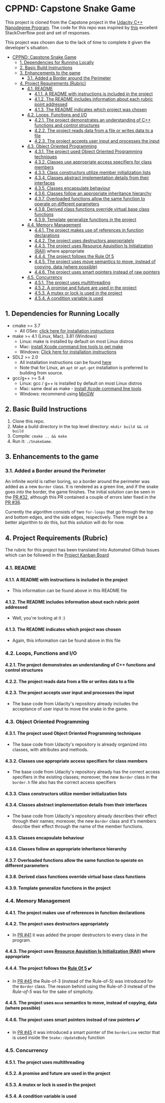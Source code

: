 # CPPND: Capstone Snake Game

This project is cloned from the Capstone project in the [Udacity C++ Nanodegree Program](https://www.udacity.com/course/c-plus-plus-nanodegree--nd213). The code for this repo was inspired by [this](https://codereview.stackexchange.com/questions/212296/snake-game-in-c-with-sdl) excellent StackOverflow post and set of responses.

This project was chosen due to the lack of time to complete it given the developer's situation.

   * [CPPND: Capstone Snake Game](#cppnd-capstone-snake-game)
      * [1. Dependencies for Running Locally](#1-dependencies-for-running-locally)
      * [2. Basic Build Instructions](#2-basic-build-instructions)
      * [3. Enhancements to the game](#3-enhancements-to-the-game)
         * [3.1. Added a Border around the Perimeter](#31-added-a-border-around-the-perimeter)
      * [4. Project Requirements (Rubric)](#4-project-requirements-rubric)
         * [4.1. README](#41-readme)
            * [4.1.1. A README with instructions is included in the project](#411-a-readme-with-instructions-is-included-in-the-project)
            * [4.1.2. The README includes information about each rubric point addressed](#412-the-readme-includes-information-about-each-rubric-point-addressed)
            * [4.1.3. The README indicates which project was chosen](#413-the-readme-indicates-which-project-was-chosen)
         * [4.2. Loops, Functions and I/O](#42-loops-functions-and-io)
            * [4.2.1. The project demonstrates an understanding of C++ functions and control structures](#421-the-project-demonstrates-an-understanding-of-c-functions-and-control-structures)
            * [4.2.2. The project reads data from a file or writes data to a file](#422-the-project-reads-data-from-a-file-or-writes-data-to-a-file)
            * [4.2.3. The project accepts user input and processes the input](#423-the-project-accepts-user-input-and-processes-the-input)
         * [4.3. Object Oriented Programming](#43-object-oriented-programming)
            * [4.3.1. The project used Object Oriented Programming techniques](#431-the-project-used-object-oriented-programming-techniques)
            * [4.3.2. Classes use appropriate access specifiers for class members](#432-classes-use-appropriate-access-specifiers-for-class-members)
            * [4.3.3. Class constructors utilize member initialization lists](#433-class-constructors-utilize-member-initialization-lists)
            * [4.3.4. Classes abstract implementation details from their interfaces](#434-classes-abstract-implementation-details-from-their-interfaces)
            * [4.3.5. Classes encapsulate behaviour](#435-classes-encapsulate-behaviour)
            * [4.3.6. Classes follow an appropriate inheritance hierarchy](#436-classes-follow-an-appropriate-inheritance-hierarchy)
            * [4.3.7. Overloaded functions allow the same function to operate on different parameters](#437-overloaded-functions-allow-the-same-function-to-operate-on-different-parameters)
            * [4.3.8. Derived class functions override virtual base class functions](#438-derived-class-functions-override-virtual-base-class-functions)
            * [4.3.9. Template generalize functions in the project](#439-template-generalize-functions-in-the-project)
         * [4.4. Memory Management](#44-memory-management)
            * [4.4.1. The project makes use of references in function declarations](#441-the-project-makes-use-of-references-in-function-declarations)
            * [4.4.2. The project uses destructors appropriately](#442-the-project-uses-destructors-appropriately)
            * [4.4.3. The project uses <a href="https://en.cppreference.com/w/cpp/language/raii" rel="nofollow">Resource Aquisition Is Initialization (RAII)</a> where appropriate](#443-the-project-uses-resource-aquisition-is-initialization-raii-where-appropriate)
            * [4.4.4. The project follows the <a href="https://en.cppreference.com/w/cpp/language/rule_of_three" rel="nofollow">Rule Of 5</a>](#444-the-project-follows-the-rule-of-5)
            * [4.4.5. The project uses move semantics to move, instead of copying, data (where possible)](#445-the-project-uses-move-semantics-to-move-instead-of-copying-data-where-possible)
            * [4.4.6. The project uses smart pointers instead of raw pointers](#446-the-project-uses-smart-pointers-instead-of-raw-pointers)
         * [4.5. Concurrency](#45-concurrency)
            * [4.5.1. The project uses multithreading](#451-the-project-uses-multithreading)
            * [4.5.2. A promise and future are used in the project](#452-a-promise-and-future-are-used-in-the-project)
            * [4.5.3. A mutex or lock is used in the project](#453-a-mutex-or-lock-is-used-in-the-project)
            * [4.5.4. A condition variable is used](#454-a-condition-variable-is-used)

## 1. Dependencies for Running Locally
* cmake >= 3.7
  * All OSes: [click here for installation instructions](https://cmake.org/install/)
* make >= 4.1 (Linux, Mac), 3.81 (Windows)
  * Linux: make is installed by default on most Linux distros
  * Mac: [install Xcode command line tools to get make](https://developer.apple.com/xcode/features/)
  * Windows: [Click here for installation instructions](http://gnuwin32.sourceforge.net/packages/make.htm)
* SDL2 >= 2.0
  * All installation instructions can be found [here](https://wiki.libsdl.org/Installation)
  * Note that for Linux, an `apt` or `apt-get` installation is preferred to building from source.
* gcc/g++ >= 5.4
  * Linux: gcc / g++ is installed by default on most Linux distros
  * Mac: same deal as make - [install Xcode command line tools](https://developer.apple.com/xcode/features/)
  * Windows: recommend using [MinGW](http://www.mingw.org/)

## 2. Basic Build Instructions

1. Clone this repo.
2. Make a build directory in the top level directory: `mkdir build && cd build`
3. Compile: `cmake .. && make`
4. Run it: `./SnakeGame`.

## 3. Enhancements to the game

### 3.1. Added a Border around the Perimeter

An infinite world is rather boring, so a border around the perimeter was added as a new `Border` class. It is rendered as a green line, and if the snake goes *into* the border, the game finishes. The initial solution can be seen in the [PR #32](https://github.com/DPontes/CppND-Capstone-Snake-Game/pull/32), although this PR contained a couple of errors later fixed in the [PR #36](https://github.com/DPontes/CppND-Capstone-Snake-Game/pull/36).

Currently the algorithm consists of two `for-loops` that go through the top and bottom edges, and the side edges, respectively. There might be a better algorithm to do this, but this solution will do for now.

## 4. Project Requirements (Rubric)

The rubric for this project has been translated into Automated Github Issues which can be followed in the [Project Kanban Board](https://github.com/DPontes/CppND-Capstone-Snake-Game/projects/1)

### 4.1. README

#### 4.1.1. A README with instructions is included in the project

  - This information can be found above in this README file

#### 4.1.2. The README includes information about each rubric point addressed

  - Well, you're looking at it :)

#### 4.1.3. The README indicates which project was chosen

  - Again, this information can be found above in this file

### 4.2. Loops, Functions and I/O

#### 4.2.1. The project demonstrates an understanding of C++ functions and control structures

#### 4.2.2. The project reads data from a file or writes data to a file

#### 4.2.3. The project accepts user input and processes the input

  - The base code from Udacity's repository already includes the acceptance of user input to move the snake in the game.

### 4.3. Object Oriented Programming

#### 4.3.1. The project used Object Oriented Programming techniques

  - The base code from Udacity's repository is already organized into classes, with attributes and methods.

#### 4.3.2. Classes use appropriate access specifiers for class members

  - The base code from Udacity's repository already has the correct access specifiers in the existing classes; moreover, the new `Border` class in the `border.h` file also has the correct access specifiers

#### 4.3.3. Class constructors utilize member initialization lists

#### 4.3.4. Classes abstract implementation details from their interfaces

  - The base code from Udacity's repository already describes their effect through their names; moreover, the new `Border` class and it's members describe their effect through the name of the member functions.

#### 4.3.5. Classes encapsulate behaviour

#### 4.3.6. Classes follow an appropriate inheritance hierarchy

#### 4.3.7. Overloaded functions allow the same function to operate on different parameters

#### 4.3.8. Derived class functions override virtual base class functions

#### 4.3.9. Template generalize functions in the project

### 4.4. Memory Management

#### 4.4.1. The project makes use of references in function declarations

#### 4.4.2. The project uses destructors appropriately

  - In [PR #41](https://github.com/DPontes/CppND-Capstone-Snake-Game/pull/41) it was added the proper destructors to every class in the program.

#### 4.4.3. The project uses [Resource Aquisition Is Initialization (RAII)](https://en.cppreference.com/w/cpp/language/raii) where appropriate

#### 4.4.4. The project follows the [Rule Of 5](https://en.cppreference.com/w/cpp/language/rule_of_three) :heavy_check_mark:

  - In [PR #45](https://github.com/DPontes/CppND-Capstone-Snake-Game/pull/45) the Rule-of-3 (instead of the Rule-of-5) was introduced for the `Border` class. The reason behind using the Rule-of-3 instead of the *Rule-of-5* was for the sake of simplicity.

#### 4.4.5. The project uses `move` semantics to move, instead of copying, data (where possible)

#### 4.4.6. The project uses smart pointers instead of raw pointers :heavy_check_mark:

  - In [PR #45](https://github.com/DPontes/CppND-Capstone-Snake-Game/pull/45) it was introduced a smart pointer of the `borderLine` vector that is used inside the `Snake::UpdateBody` function

### 4.5. Concurrency

#### 4.5.1. The project uses multithreading

#### 4.5.2. A promise and future are used in the project

#### 4.5.3. A mutex or lock is used in the project

#### 4.5.4. A condition variable is used
